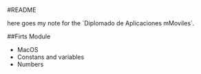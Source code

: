 #README


here goes my note for the ´Diplomado de Aplicaciones mMoviles´.

##Firts Module
- MacOS
- Constans and variables
- Numbers
